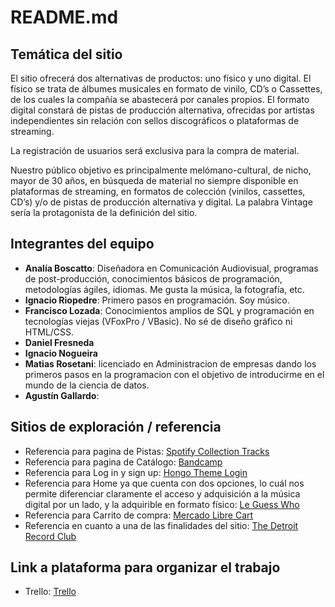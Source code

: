 # README.md

## Temática del sitio

El sitio ofrecerá dos alternativas de productos: uno físico y uno digital. El físico se trata de álbumes musicales en formato de vinilo, CD’s o Cassettes, de los cuales la compañía se abastecerá por canales propios. El formato digital constará de pistas de producción alternativa, ofrecidas por artistas independientes sin relación con sellos discográficos o plataformas de streaming.

La registración de usuarios será exclusiva para la compra de material.

Nuestro público objetivo es principalmente melómano-cultural, de nicho, mayor de 30 años, en búsqueda de material no siempre disponible en plataformas de streaming, en formatos de colección (vinilos, cassettes, CD’s) y/o de pistas de producción alternativa y digital. La palabra Vintage sería la protagonista de la definición del sitio.

## Integrantes del equipo

- **Analía Boscatto**: Diseñadora en Comunicación Audiovisual, programas de post-producción, conocimientos básicos de programación, metodologías ágiles, idiomas. Me gusta la música, la fotografía, etc.
- **Ignacio Riopedre**: Primero pasos en programación. Soy músico.
- **Francisco Lozada**: Conocimientos amplios de SQL y programación en tecnologías viejas (VFoxPro / VBasic). No sé de diseño gráfico ni HTML/CSS. 
- **Daniel Fresneda**
- **Ignacio Nogueira**
- **Matias Rosetani**: licenciado en Administracion de empresas dando los primeros pasos en la programacion con el objetivo de introducirme en el mundo de la ciencia de datos.
- **Agustín Gallardo**:

## Sitios de exploración / referencia

- Referencia para pagina de Pistas: [Spotify Collection Tracks](https://open.spotify.com/collection/tracks)
- Referencia para pagina de Catálogo: [Bandcamp](https://bandcamp.com/)
- Referencia para Log in y sign up: [Hongo Theme Login](https://hongotheme.myshopify.com/account/login)
- Referencia para Home ya que cuenta con dos opciones, lo cuál nos permite diferenciar claramente el acceso y adquisición a la música digital por un lado, y la adquirible en formato físico: [Le Guess Who](https://leguesswho.com/)
- Referencia para Carrito de compra: [Mercado Libre Cart](https://www.mercadolibre.com.ar/gz/cart/v2)
- Referencia en cuanto a una de las finalidades del sitio: [The Detroit Record Club](https://www.thedetroitrecordclub.com/)

## Link a plataforma para organizar el trabajo

- Trello: [Trello](https://trello.com/b/jpyjm8Iz/proyecto-integrador/)
